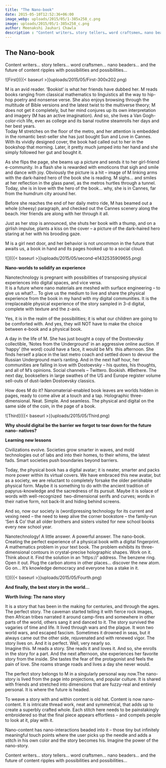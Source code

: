 ```yaml
---
title: "The Nano-book"
date: 2015-05-10T12:52:36+06:00
image_webp: uploads/2015/05/1-385x258_c.png
image: uploads/2015/05/1-385x258_c.png
author: Meenakshi Jauhari Chawla
description : "Content writers… story tellers… word craftsmen… nano beaders… and the future of content ripples with possibilities and possibilities…"
---
```


The Nano-book
-------------

Content writers… story tellers… word craftsmen… nano beaders… and the future of content ripples with possibilities and possibilities…

![First]({{< baseurl >}}uploads/2015/05/First-300x202.png)

M is an avid reader. ‘Bookist’ is what her friends have dubbed her. M reads books ranging from classical mathematics to linguistics all the way to hip-hop poetry and nonsense verse. She also enjoys browsing through the multitude of Bible versions and the latest twist to the multiverse theory; M does not get it completely, but her mind conjures up its own interpretation and imagery (M has an active imagination). And so, she lives a Van Gogh-color-rich life, even as college and its banal routine steamrolls her days and her best years.  
Today M stretches on the floor of the metro, and her attention is embedded in the romantic best-seller she has just bought Sun and Love in Cannes. With its vividly designed cover, the book had called out to her in the bookshop that morning. Later, it pretty much jumped into her hand and she simply followed her gut and bought it.

As she flips the page, she beams up a picture and sends it to her girl-friend e-community. In a flash she is rewarded with emoticons that sigh and smile and dance with joy. Obviously the picture is a hit – image of M linking arms with the dark-haired hero of the book she is reading. M sighs… and smiles at her reflection in the glass panel, as the metros hurtles through a tunnel. Today, she is in love with the hero of the book… why, she is in Cannes, far from the humdrum city around her.

Before she reaches the end of her daily metro ride, M has beamed out a whole (cheesy) paragraph, and checked out the Cannes scenery along the beach. Her friends are along with her through it all.

Just as her stop is announced, she shuts her book with a thump, and on a girlish impulse, plants a kiss on the cover – a picture of the dark-haired hero staring at her with his brooding gaze.

M is a girl next door, and her behavior is not uncommon in the future that awaits us, a book in hand and its pages hooked up to a social cloud.

![]({{< baseurl >}}uploads/2015/05/second-e1432535909655.png)

**Nano-worlds to solidify an experience**

Nanotechnology is pregnant with possibilities of transposing physical experiences into digital spaces, and vice versa.  
It is a future where nano materials are meshed with surface engineering – to give us what?… To give us the medium to live and share the physical experience from the book in my hand with my digital communities. It is the irreplaceable physical experience of the story sampled in 3-d digital, complete with texture and the z-axis.

Yes, it is in the realm of the possibilities; it is what our children are going to be comforted with. And yes, they will NOT have to make the choice between e-book and a physical book.

A day in the life of M. She has just bought a copy of the Dostoevsky collectible, ‘Notes from the Underground’ in an aggressive online auction. If ‘happy’ (the word) could have a face, it would be M’s  this afternoon. She finds herself a place in the last metro coach and settled down to devour the Russian Underground man’s ranting. And in the next half hour, her communities are falling in love with Dostoevsky – his quotes, his thoughts, and all of M’s opinions. Social channels – Twittero. Bookish. #Bethere. The next day, booksellers in large swathes of the US and Europe register volume sell-outs of dust-laden Dostoevsky classics.

How does M do it? Nanomaterial-enabled book leaves are worlds hidden in pages, ready to come alive at a touch and a tap. Holographic three-dimensional. Neat. Simple. And seamless. The physical and digital on the same side of the coin, in the page of a book.

![Third]({{< baseurl >}}uploads/2015/05/Third.png)

**Why should digital be the barrier we forgot to tear down for the future nano- natives?**

**Learning new lessons**

Civilizations evolve. Societies grow smarter in waves, and mold technologies out of labs and into their homes, to their whims, the latest fads. Smart societies push boundaries beyond barriers.

Today, the physical book has a digital avatar; it is neater, smarter and packs more power within its virtual covers. We have embraced this new avatar, but as a society, we are reluctant to completely forsake the older perishable physical form. Maybe it is something to do with the ancient tradition of papyrus-knowledge and the sacredness of its pursuit. Maybe it is solace of words with well-recognized  two-dimensional serifs and curves; words in their native form, not back-lit and hiding behind screens.

And so, now our society is (word)pressing technology for its current and vexing need – the need to keep alive the corner bookstore – the family-run ‘Sen & Co’ that all older brothers and sisters visited for new school books every new school year.

Nanotechnology! A little answer. A powerful answer. The nano-book. Creating the perfect experience of a physical book with a digital fingerprint. A mathematics problem in your text book. The problem exhibits its three-dimensional contours in crystal-precise holographic shapes. Work on it. Think about it. Find the solution in an ‘https://’ address. The benzene ring. Open it out. Plug the carbon atoms in other places… discover the new atom.  
Go on… It’s knowledge democracy and everyone has a stake in it.

![]({{< baseurl >}}uploads/2015/05/Fourth.png)

**And finally, the best story in the world…**

**Worth living: The nano story**

It is a story that has been in the making for centuries, and through the ages. The perfect story. The caveman started telling it with fierce rock images, then African tribes narrated it around camp-fires and somewhere in other parts of the world, others sang it and danced to it. The story survived the vagaries of time and life. It lived through wars and the plague. It won two world wars, and escaped fascism. Sometimes it drowned in seas, but it always came out the other side, rejuvenated and with renewed vigor. The story lives on. And it is perfect. Well, very nearly so.  
Imagine this. M reads a story. She reads it and loves it. And so, she enrolls in the story for a part. And the next afternoon, she experiences her favorite story from the inside. She tastes the fear of the protagonist and feels the pain of love. She roams strange roads and lives a day she never would.

The perfect story belongs to M in a singularly personal way now.The nano-story is lived from the page into projections, and popular culture. It is shared with friends and stretched into dimensions that are fuzzy-real and entirely personal. It is where the future is headed.

To weave a story with and within content is old hat. Content is now nano-content. It is intricate thread work, neat and symmetrical, that adds up to create a superbly crafted whole. Each stitch here needs to be painstakingly embroidered so that the final piece appears effortless – and compels people to look at it, play with it.

Nano-content has nano-interactions beaded into it – those tiny but infinitely meaningful touch points where the user picks up the needle and adds a stitch in his own color and the story becomes his. Imagine the power of the nano-story.

Content writers… story tellers… word craftsmen… nano beaders… and the future of content ripples with possibilities and possibilities…